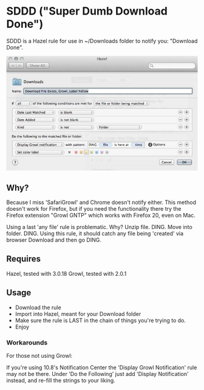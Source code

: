 # SDDD ("Super Dumb Download Done") #


SDDD is a Hazel rule for use in ~/Downloads folder to notify you: "Download Done". 

![SDDD](README.jpg)

## Why?

Because I miss 'SafariGrowl' and Chrome doesn't notify either. This method doesn't work for Firefox, but if you need the functionality there try the Firefox extension "Growl GNTP" which works with Firefox 20, even on Mac.

Using a last 'any file' rule is problematic. Why? Unzip file. DING. Move into folder. DING. Using this rule, it should catch any file being 'created' via browser Download and then go DING.

## Requires

Hazel, tested with 3.0.18
Growl, tested with 2.0.1

## Usage

- Download the rule
- Import into Hazel, meant for your Download folder
- Make sure the rule is LAST in the chain of things you're trying to do.
- Enjoy

### Workarounds

For those not using Growl:

If you're using 10.8's Notification Center the 'Display Growl Notification' rule may not be there. Under 'Do the Following' just add 'Display Notification' instead, and re-fill the strings to your liking.





